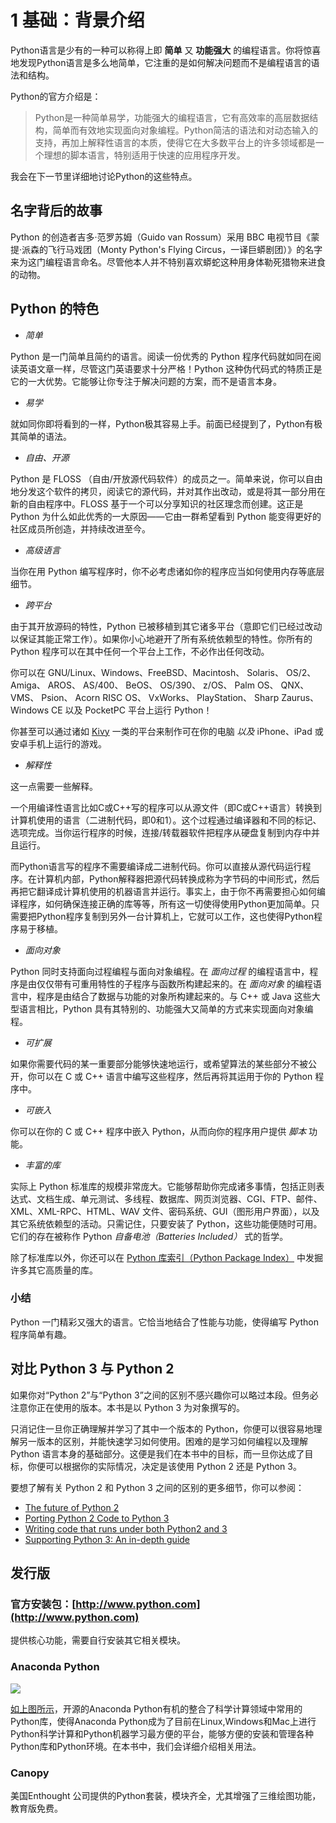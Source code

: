 # 1 基础：背景介绍

Python语言是少有的一种可以称得上即 **简单** 又 **功能强大** 的编程语言。你将惊喜地发现Python语言是多么地简单，它注重的是如何解决问题而不是编程语言的语法和结构。

Python的官方介绍是：

> Python是一种简单易学，功能强大的编程语言，它有高效率的高层数据结构，简单而有效地实现面向对象编程。Python简洁的语法和对动态输入的支持，再加上解释性语言的本质，使得它在大多数平台上的许多领域都是一个理想的脚本语言，特别适用于快速的应用程序开发。

我会在下一节里详细地讨论Python的这些特点。

## 名字背后的故事

Python 的创造者吉多·范罗苏姆（Guido van Rossum）采用 BBC 电视节目《蒙提·派森的飞行马戏团（Monty Python's Flying Circus，一译巨蟒剧团）》的名字来为这门编程语言命名。尽管他本人并不特别喜欢蟒蛇这种用身体勒死猎物来进食的动物。

## Python 的特色

* _简单_

Python 是一门简单且简约的语言。阅读一份优秀的 Python 程序代码就如同在阅读英语文章一样，尽管这门英语要求十分严格！Python 这种伪代码式的特质正是它的一大优势。它能够让你专注于解决问题的方案，而不是语言本身。

* _易学_

就如同你即将看到的一样，Python极其容易上手。前面已经提到了，Python有极其简单的语法。

* _自由、开源_

Python 是 FLOSS （自由/开放源代码软件）的成员之一。简单来说，你可以自由地分发这个软件的拷贝，阅读它的源代码，并对其作出改动，或是将其一部分用在新的自由程序中。FLOSS 基于一个可以分享知识的社区理念而创建。这正是 Python 为什么如此优秀的一大原因——它由一群希望看到 Python 能变得更好的社区成员所创造，并持续改进至今。

* _高级语言_

当你在用 Python 编写程序时，你不必考虑诸如你的程序应当如何使用内存等底层细节。

* _跨平台_

由于其开放源码的特性，Python 已被移植到其它诸多平台（意即它们已经过改动以保证其能正常工作）。如果你小心地避开了所有系统依赖型的特性。你所有的 Python 程序可以在其中任何一个平台上工作，不必作出任何改动。

你可以在 GNU/Linux、Windows、FreeBSD、Macintosh、 Solaris、 OS/2、 Amiga、 AROS、 AS/400、 BeOS、 OS/390、 z/OS、 Palm OS、 QNX、 VMS、 Psion、 Acorn RISC OS、 VxWorks、 PlayStation、 Sharp Zaurus、 Windows CE 以及 PocketPC 平台上运行 Python！

你甚至可以通过诸如 [Kivy](http://kivy.org) 一类的平台来制作可在你的电脑 _以及_ iPhone、iPad 或安卓手机上运行的游戏。

* _解释性_

这一点需要一些解释。

一个用编译性语言比如C或C++写的程序可以从源文件（即C或C++语言）转换到计算机使用的语言（二进制代码，即0和1）。这个过程通过编译器和不同的标记、选项完成。当你运行程序的时候，连接/转载器软件把程序从硬盘复制到内存中并且运行。

而Python语言写的程序不需要编译成二进制代码。你可以直接从源代码运行程序。在计算机内部，Python解释器把源代码转换成称为字节码的中间形式，然后再把它翻译成计算机使用的机器语言并运行。事实上，由于你不再需要担心如何编译程序，如何确保连接正确的库等等，所有这一切使得使用Python更加简单。只需要把Python程序复制到另外一台计算机上，它就可以工作，这也使得Python程序易于移植。

* _面向对象_

Python 同时支持面向过程编程与面向对象编程。在 _面向过程_ 的编程语言中，程序是由仅仅带有可重用特性的子程序与函数所构建起来的。在 _面向对象_ 的编程语言中，程序是由结合了数据与功能的对象所构建起来的。与 C++ 或 Java 这些大型语言相比，Python 具有其特别的、功能强大又简单的方式来实现面向对象编程。

* _可扩展_

如果你需要代码的某一重要部分能够快速地运行，或希望算法的某些部分不被公开，你可以在 C 或 C++ 语言中编写这些程序，然后再将其运用于你的 Python 程序中。

* _可嵌入_

你可以在你的 C 或 C++ 程序中嵌入 Python，从而向你的程序用户提供 _脚本_ 功能。

* _丰富的库_

实际上 Python 标准库的规模非常庞大。它能够帮助你完成诸多事情，包括正则表达式、文档生成、单元测试、多线程、数据库、网页浏览器、CGI、FTP、邮件、XML、XML-RPC、HTML、WAV 文件、密码系统、GUI（图形用户界面），以及其它系统依赖型的活动。只需记住，只要安装了 Python，这些功能便随时可用。它们的存在被称作 Python _自备电池（Batteries Included）_ 式的哲学。

除了标准库以外，你还可以在 [Python 库索引（Python Package Index）](http://pypi.python.org/pypi) 中发掘许多其它高质量的库。

### 小结

Python 一门精彩又强大的语言。它恰当地结合了性能与功能，使得编写 Python 程序简单有趣。

## 对比 Python 3 与 Python 2

如果你对“Python 2”与“Python 3”之间的区别不感兴趣你可以略过本段。但务必注意你正在使用的版本。本书是以 Python 3 为对象撰写的。

只消记住一旦你正确理解并学习了其中一个版本的 Python，你便可以很容易地理解另一版本的区别，并能快速学习如何使用。困难的是学习如何编程以及理解 Python 语言本身的基础部分。这便是我们在本书中的目标，而一旦你达成了目标，你便可以根据你的实际情况，决定是该使用 Python 2 还是 Python 3。

要想了解有关 Python 2 和 Python 3 之间的区别的更多细节，你可以参阅：

* [The future of Python 2](http://lwn.net/Articles/547191/)
* [Porting Python 2 Code to Python 3](https://docs.python.org/3/howto/pyporting.html)
* [Writing code that runs under both Python2 and 3](https://wiki.python.org/moin/PortingToPy3k/BilingualQuickRef)
* [Supporting Python 3: An in-depth guide](http://python3porting.com)

## 发行版

### 官方安装包：[http://www.python.com](http://www.python.com)

提供核心功能，需要自行安装其它相关模块。

### Anaconda Python

![](https://i.imgur.com/gH9jzLj.png)

[如上图所示](https://www.anaconda.com/distribution/)，开源的Anaconda Python有机的整合了科学计算领域中常用的Python库，使得Anaconda Python成为了目前在Linux,Windows和Mac上进行Python科学计算和Python机器学习最方便的平台，能够方便的安装和管理各种Python库和Python环境。在本书中，我们会详细介绍相关用法。

### Canopy

美国Enthought 公司提供的Python套装，模块齐全，尤其增强了三维绘图功能，教育版免费。

